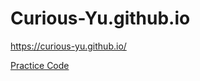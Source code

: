 # Curious-Yu.github.io

https://curious-yu.github.io/

[Practice Code](https://github.com/Curious-Yu/practice_code)
